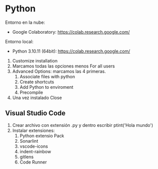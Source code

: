 # Python

Entorno en la nube:

* Google Colaboratory: https://colab.research.google.com/

Entorno local:

* Python 3.10.11 (64bit): https://colab.research.google.com/

1. Customize installation
2. Marcamos todas las opciones menos For all users
3. Advanced Options: marcamos las 4 primeras.
    1. Associate files with python
    2. Create shortcuts
    3. Add Python to enviroment
    4. Precompile
4. Una vez instalado Close

## Visual Studio Code

1. Crear archivo con extensión .py y dentro escribir 
ptint('Hola mundo')
2. Instalar extensiones:
    1. Python extensio Pack
    2. Sonarlint
    3. vscode-icons
    4. indent-rainbow
    5. gitlens
    6. Code Runner
    
